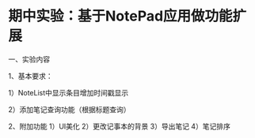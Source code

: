 # 期中实验：基于NotePad应用做功能扩展

一、实验内容

1、基本要求：

1）NoteList中显示条目增加时间戳显示

2）添加笔记查询功能（根据标题查询）

2、附加功能
1）UI美化
2）更改记事本的背景
3）导出笔记
4）笔记排序
